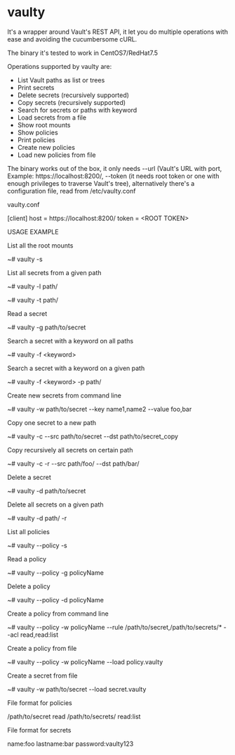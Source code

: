 # vaulty

It's a wrapper around Vault's  REST API, it let you do multiple operations with ease and avoiding the cucumbersome cURL.

The binary it's tested to work in CentOS7/RedHat7.5

Operations supported by vaulty are:

- List Vault paths as list or trees
- Print secrets
- Delete secrets (recursively supported)
- Copy secrets (recursively supported)
- Search for secrets or paths with keyword
- Load secrets from a file 
- Show root mounts 
- Show policies 
- Print policies 
- Create new policies 
- Load new policies from file

The binary works out of the box, it only needs --url (Vault's URL with port, Example: https://localhost:8200/, --token (it needs root token or one with enough privileges to traverse Vault's tree), alternatively there's a configuration file, read from /etc/vaulty.conf 

vaulty.conf

\[client\] 
host = https://localhost:8200/ 
token = \<ROOT TOKEN\> 


USAGE EXAMPLE

List all the root mounts
 
~# vaulty -s

List all secrets from a given path 

~# vaulty -l path/

~# vaulty -t path/

Read a secret 

~# vaulty -g path/to/secret

Search a secret with a keyword on all paths

~# vaulty -f \<keyword\>

Search a secret with a keyword on a given path

~# vaulty -f \<keyword\> -p path/

Create new secrets from command line

~# vaulty -w path/to/secret --key name1,name2 --value foo,bar

Copy one secret to a new path 

~# vaulty -c --src path/to/secret --dst path/to/secret_copy 

Copy recursively all secrets on certain path

~# vaulty -c -r --src path/foo/ --dst path/bar/

Delete a secret

~# vaulty -d path/to/secret

Delete all secrets on a given path

~# vaulty -d path/ -r 


List all policies 

~# vaulty --policy -s

Read a policy 

~# vaulty --policy -g policyName

Delete a policy 

~# vaulty --policy -d policyName

Create a policy from command line 

~# vaulty --policy -w policyName --rule /path/to/secret,/path/to/secrets/* --acl read,read:list

Create a policy from file 

~# vaulty --policy -w policyName --load policy.vaulty
 
Create a secret from file 

~# vaulty -w path/to/secret --load secret.vaulty


File format for policies 

/path/to/secret read 
/path/to/secrets/ read:list 

File format for secrets

name:foo 
lastname:bar 
password:vaulty123 
